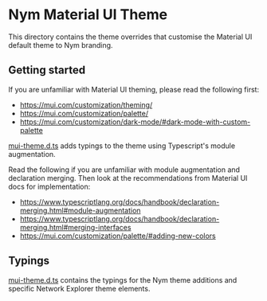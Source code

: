 # Nym Material UI Theme

This directory contains the theme overrides that customise the Material UI default theme to Nym branding.

## Getting started

If you are unfamiliar with Material UI theming, please read the following first:
- https://mui.com/customization/theming/
- https://mui.com/customization/palette/
- https://mui.com/customization/dark-mode/#dark-mode-with-custom-palette

[mui-theme.d.ts](./mui-theme.d.ts) adds typings to the theme using Typescript's module augmentation.

Read the following if you are unfamiliar with module augmentation and declaration merging. Then
look at the recommendations from Material UI docs for implementation:
- https://www.typescriptlang.org/docs/handbook/declaration-merging.html#module-augmentation
- https://www.typescriptlang.org/docs/handbook/declaration-merging.html#merging-interfaces
- https://mui.com/customization/palette/#adding-new-colors

## Typings

[mui-theme.d.ts](./mui-theme.d.ts) contains the typings for the Nym theme additions and specific Network Explorer theme elements.


